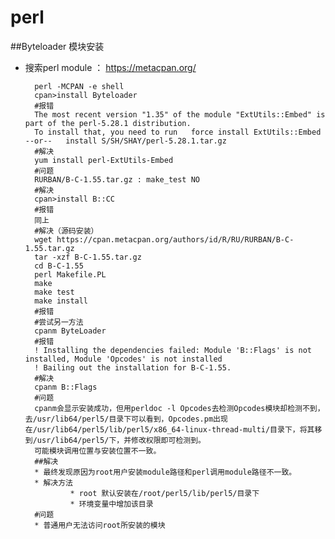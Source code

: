 # perl
##Byteloader 模块安装
* 搜索perl module ： https://metacpan.org/


        perl -MCPAN -e shell
        cpan>install Byteloader
        #报错
        The most recent version "1.35" of the module "ExtUtils::Embed" is part of the perl-5.28.1 distribution. 
        To install that, you need to run   force install ExtUtils::Embed   --or--   install S/SH/SHAY/perl-5.28.1.tar.gz
        #解决
        yum install perl-ExtUtils-Embed
        #问题
        RURBAN/B-C-1.55.tar.gz : make_test NO
        #解决
        cpan>install B::CC
        #报错
        同上
        #解决（源码安装）
        wget https://cpan.metacpan.org/authors/id/R/RU/RURBAN/B-C-1.55.tar.gz
        tar -xzf B-C-1.55.tar.gz
        cd B-C-1.55
        perl Makefile.PL
        make
        make test
        make install
        #报错
        #尝试另一方法
        cpanm ByteLoader
        #报错
        ! Installing the dependencies failed: Module 'B::Flags' is not installed, Module 'Opcodes' is not installed
        ! Bailing out the installation for B-C-1.55.
        #解决
        cpanm B::Flags
        #问题
        cpanm会显示安装成功，但用perldoc -l Opcodes去检测Opcodes模块却检测不到，去/usr/lib64/perl5/目录下可以看到，Opcodes.pm出现在/usr/lib64/perl5/lib/perl5/x86_64-linux-thread-multi/目录下，将其移到/usr/lib64/perl5/下，并修改权限即可检测到。
        可能模块调用位置与安装位置不一致。
        ##解决
        * 最终发现原因为root用户安装module路径和perl调用module路径不一致。
        * 解决方法
                * root 默认安装在/root/perl5/lib/perl5/目录下
                * 环境变量中增加该目录
        #问题
        * 普通用户无法访问root所安装的模块

    


